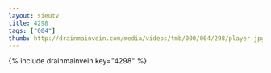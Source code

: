 ```yaml
--- 
layout: sieutv
title: 4298
tags: ["004"]
thumb: http://drainmainvein.com/media/videos/tmb/000/004/298/player.jpg
---
```

{% include drainmainvein key="4298" %} 
